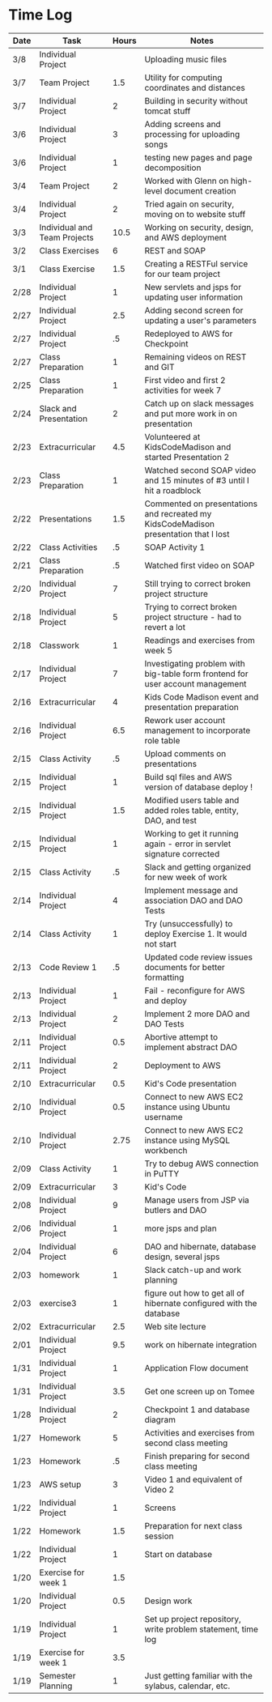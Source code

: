 # Time Log

| Date | Task | Hours  | Notes|
|------|------|--------|------|
| 3/8  | Individual Project |   | Uploading music files |
| 3/7  | Team Project       | 1.5 | Utility for computing coordinates and distances |
| 3/7  | Individual Project | 2 | Building in security without tomcat stuff |
| 3/6  | Individual Project | 3 | Adding screens and processing for uploading songs |
| 3/6  | Individual Project | 1 | testing new pages and page decomposition |
| 3/4  | Team Project | 2 | Worked with Glenn on high-level document creation |
| 3/4  | Individual Project | 2 | Tried again on security, moving on to website stuff |
| 3/3  | Individual and Team Projects | 10.5 | Working on security, design, and AWS deployment |
| 3/2  | Class Exercises | 6 | REST and SOAP |
| 3/1  | Class Exercise | 1.5 | Creating a RESTFul service for our team project |
| 2/28 | Individual Project | 1 | New servlets and jsps for updating user information |
| 2/27 | Individual Project | 2.5 | Adding second screen for updating a user's parameters |
| 2/27 | Individual Project | .5 | Redeployed to AWS for Checkpoint |
| 2/27 | Class Preparation | 1 | Remaining videos on REST and GIT |
| 2/25 | Class Preparation | 1 | First video and first 2 activities for week 7 |
| 2/24 | Slack and Presentation | 2 | Catch up on slack messages and put more work in on presentation |
| 2/23 | Extracurricular | 4.5 | Volunteered at KidsCodeMadison and started Presentation 2 |
| 2/23 | Class Preparation | 1 | Watched second SOAP video and 15 minutes of #3 until I hit a roadblock |
| 2/22 | Presentations | 1.5 | Commented on presentations and recreated my KidsCodeMadison presentation that I lost |
| 2/22 | Class Activities | .5 | SOAP Activity 1 |
| 2/21 | Class Preparation | .5 | Watched first video on SOAP |
| 2/20 | Individual Project | 7 | Still trying to correct broken project structure |
| 2/18 | Individual Project | 5 | Trying to correct broken project structure - had to revert a lot |
| 2/18 | Classwork | 1 | Readings and exercises from week 5 |
| 2/17 | Individual Project | 7 | Investigating problem with big-table form frontend for user account management |
| 2/16 | Extracurricular | 4 | Kids Code Madison event and presentation preparation |
| 2/16 | Individual Project | 6.5 | Rework user account management to incorporate role table |
| 2/15 | Class Activity | .5 | Upload comments on presentations |
| 2/15 | Individual Project | 1 | Build sql files and AWS version of database deploy !|
| 2/15 | Individual Project | 1.5 | Modified users table and added roles table, entity, DAO, and test |
| 2/15 | Individual Project | 1 | Working to get it running again - error in servlet signature corrected |
| 2/15 | Class Activity | .5 | Slack and getting organized for new week of work || 1/19| Semester Planning| 1 | Just getting familiar with the sylabus, calendar, etc. |
| 2/14 | Individual Project | 4 | Implement message and association DAO and DAO Tests |
| 2/14 | Class Activity | 1 | Try (unsuccessfully) to deploy Exercise 1. It would not start |
| 2/13 | Code Review 1 | .5 | Updated code review issues documents for better formatting |
| 2/13 | Individual Project | 1 |  Fail - reconfigure for AWS and deploy |
| 2/13 | Individual Project | 2 | Implement 2 more DAO and DAO Tests |
| 2/11 | Individual Project | 0.5 | Abortive attempt to implement abstract DAO |
| 2/11 | Individual Project | 2 | Deployment to AWS |
| 2/10 | Extracurricular | 0.5 | Kid's Code presentation |
| 2/10 | Individual Project | 0.5 | Connect to new AWS EC2 instance using Ubuntu username |
| 2/10 | Individual Project | 2.75 | Connect to new AWS EC2 instance using MySQL workbench |
| 2/09 | Class Activity | 1 | Try to debug AWS connection in PuTTY |
| 2/09 | Extracurricular | 3 | Kid's Code |
| 2/08 | Individual Project | 9 | Manage users from JSP via butlers and DAO |
| 2/06 | Individual Project | 1 | more jsps and plan |
| 2/04 | Individual Project | 6 | DAO and hibernate, database design, several jsps |
| 2/03 | homework | 1| Slack catch-up and work planning |
| 2/03 | exercise3 | 1 | figure out how to get all of hibernate configured with the database |
| 2/02 | Extracurricular | 2.5 | Web site lecture |
| 2/01 | Individual Project | 9.5 | work on hibernate integration |
| 1/31 | Individual Project | 1 | Application Flow document |
| 1/31 | Individual Project | 3.5 | Get one screen up on Tomee |
| 1/28 | Individual Project | 2 | Checkpoint 1 and database diagram |
| 1/27 | Homework | 5 | Activities and exercises from second class meeting |
| 1/23 | Homework | .5 | Finish preparing for second class meeting |
| 1/23 | AWS setup | 3 | Video 1 and equivalent of Video 2 |
| 1/22 | Individual Project | 1 | Screens |
| 1/22 | Homework | 1.5 | Preparation for next class session |
| 1/22 | Individual Project | 1 | Start on database |
| 1/20 | Exercise for week 1 | 1.5 | |
| 1/20 | Individual Project | 0.5 | Design work |
| 1/19| Individual Project | 1 | Set up project repository, write problem statement, time log |
| 1/19 | Exercise for week 1 | 3.5  |   | 
| 1/19| Semester Planning| 1 | Just getting familiar with the sylabus, calendar, etc. |

